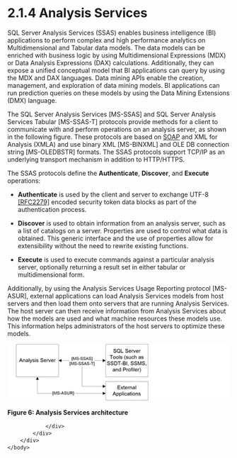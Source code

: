 <html dir="LTR" xmlns:mshelp="http://msdn.microsoft.com/mshelp" xmlns:ddue="http://ddue.schemas.microsoft.com/authoring/2003/5" xmlns:xlink="http://www.w3.org/1999/xlink" xmlns:tool="http://www.microsoft.com/tooltip">
    <head>
        <meta http-equiv="Content-Type" content="text/html; CHARSET=utf-8"></meta>
        <meta name="save" content="history"></meta>
        <title>2.1.4 Analysis Services</title>
        <xml>
            <mshelp:toctitle title="2.1.4 Analysis Services"></mshelp:toctitle>
            <mshelp:rltitle title="[MS-SSSO]: Analysis Services"></mshelp:rltitle>
            <mshelp:keyword index="A" term="e8ec30a5-3c27-478b-9921-74e0d4d7f12b"></mshelp:keyword>
            <mshelp:attr name="DCSext.ContentType" value="open specification"></mshelp:attr>
            <mshelp:attr name="AssetID" value="e8ec30a5-3c27-478b-9921-74e0d4d7f12b"></mshelp:attr>
            <mshelp:attr name="TopicType" value="kbRef"></mshelp:attr>
            <mshelp:attr name="DCSext.Title" value="[MS-SSSO]: Analysis Services" />
        </xml>
    </head>
    <body>
        <div id="header">
            <h1 class="heading">2.1.4 Analysis Services</h1>
        </div>
        <div id="mainSection">
            <div id="mainBody">
                <div id="allHistory" class="saveHistory"></div>
                <div id="sectionSection0" class="section" name="collapseableSection">
                    

<p>SQL Server Analysis Services (SSAS) enables business
intelligence (BI) applications to perform complex and high performance
analytics on Multidimensional and Tabular data models. The data models can be
enriched with business logic by using Multidimensional Expressions (MDX) or
Data Analysis Expressions (DAX) calculations. Additionally, they can expose a
unified conceptual model that BI applications can query by using the MDX and
DAX languages. Data mining APIs enable the creation, management, and
exploration of data mining models. BI applications can run prediction queries
on these models by using the Data Mining Extensions (DMX) language.</p>

<p>The SQL Server Analysis Services <mshelp:link keywords="854a72f2-d637-4be3-b60f-6a44422e80c9" tabindex="0">[MS-SSAS]</mshelp:link>
and SQL Server Analysis Services Tabular <mshelp:link keywords="f85cd3b9-690c-4bc7-a1f0-a854d7daecd8" tabindex="0">[MS-SSAS-T]</mshelp:link>
protocols provide methods for a client to communicate with and perform
operations on an analysis server, as shown in the following figure. These
protocols are based on <a href="20049766-3c6e-4f20-a20e-64785e88f6f2.html#gt_c1c313af-2310-4380-a6ea-c2cedc115958">SOAP</a>
and XML for Analysis (XMLA) and use binary XML <mshelp:link keywords="11ab6e8d-2472-44d1-a9e6-bddf000e12f6" tabindex="0">[MS-BINXML]</mshelp:link>
and OLE DB connection string <mshelp:link keywords="774039da-09c1-4b24-b53b-8f9ae019830c" tabindex="0">[MS-OLEDBSTR]</mshelp:link>
formats. The SSAS protocols support TCP/IP as an underlying transport mechanism
in addition to HTTP/HTTPS.</p>

<p>The SSAS protocols define the <b>Authenticate</b>, <b>Discover</b>,
and <b>Execute</b> operations:</p>

<ul><li><p><span><span> 
</span></span><b>Authenticate</b> is used by the client and server to exchange
UTF-8 <a href="https://go.microsoft.com/fwlink/?LinkId=90331">[RFC2279]</a>
encoded security token data blocks as part of the authentication process. </p>

</li><li><p><span><span> 
</span></span><b>Discover</b> is used to obtain information from an analysis
server, such as a list of catalogs on a server. Properties are used to control
what data is obtained. This generic interface and the use of properties allow
for extensibility without the need to rewrite existing functions. </p>

</li><li><p><span><span> 
</span></span><b>Execute</b> is used to execute commands against a particular
analysis server, optionally returning a result set in either tabular or
multidimensional form.</p>

</li></ul><p>Additionally, by using the Analysis Services Usage Reporting
protocol <mshelp:link keywords="26b72b89-ed60-4991-b8cc-03f36f7c13be" tabindex="0">[MS-ASUR]</mshelp:link>,
external applications can load Analysis Services models from host servers and
then load them onto servers that are running Analysis Services. The host server
can then receive information from Analysis Services about how the models are
used and what machine resources these models use. This information helps
administrators of the host servers to optimize these models.</p>

<p><img id="MS-SSSO_pict66892606-8409-8326-f8f1-718d85108f58.png" src="MS-SSSO_files/image006.png" alt="Analysis Services architecture" title="Analysis Services architecture"></p>

<p><b>Figure 6: Analysis Services architecture</b></p>


                </div>
            </div>
        </div>
    </body>
</html>